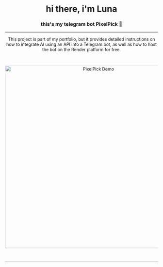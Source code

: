 <p align="center">
  <h1 align="center"><b>hi there, i'm Luna</b></h1>
</p>

<p align="center">
  <h3 align="center"><b>this's my telegram bot PixelPick 👾</b></h3>
</p>

***

<p align="center">
This project is part of my portfolio, but it provides detailed instructions on how to integrate AI using an API into a Telegram bot, as well as how to host the bot on the Render platform for free.
</p>

<br/>

<p align="center">
  <img src="https://media1.giphy.com/media/v1.Y2lkPTc5MGI3NjExeXFlaGNiODM4YjdwejNudzhzaDRrejl0bG00cnNuOXpxZ21pbWpoOCZlcD12MV9pbnRlcm5hbF9naWZfYnlfaWQmY3Q9Zw/2un1t60QJoSK1oiPop/giphy.gif" alt="PixelPick Demo" width="600"/>
</p>

<br/>

***
